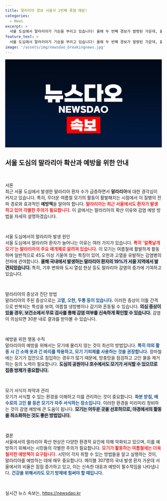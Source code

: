 ```yaml
---
title: 말라리아 경보 서울서 2번째 폭염 때문!
categories:
  - News
excerpt: >
  서울 도심에서 말라리아가 기승을 부리고 있습니다! 올해 두 번째 경보가 발령된 가운데, 불청객 모기로 인한 감염 위험이 커졌습니다. 말라리아 확산 이유와 예방 방법, 지금 확인하세요!
feature_text: >
  서울 도심에서 말라리아가 기승을 부리고 있습니다! 올해 두 번째 경보가 발령된 가운데, 불청객 모기로 인한 감염 위험이 커졌습니다. 말라리아 확산 이유와 예방 방법, 지금 확인하세요!
image: '/assets/img/newsdao_breakingnews.jpg'
---
```


<p><img src="/assets/img/newsdao_breakingnews.jpg" alt="firstkoreanews 속보" /></p>

<h2 data-ke-size="size26">서울 도심의 말라리아 확산과 예방을 위한 안내</h2>

<p data-ke-size="size16">&nbsp;</p>

<p>서론<br />
최근 서울 도심에서 발생한 말라리아 환자 수가 급증하면서 <strong>말라리아</strong>에 대한 경각심이 커지고 있습니다. 특히, 무더운 여름철 모기의 활동이 활발해지는 시점에서 이 질병의 전파 경로와 효과적인 <strong>예방책</strong>을 알아야 합니다. <b><span style="color: #ee2323;">말라리아는 최근 서울에서도 환자가 발생하고 있어 각별한 주의가 필요합니다.</span></b> 이 글에서는 말라리아의 확산 이유와 감염 예방 방법을 자세히 설명하겠습니다.</p>

<p data-ke-size="size16">&nbsp;</p>

<p>서울 도심에서의 말라리아 발생 원인<br />
서울 도심에서 말라리아 환자가 늘어나는 이유는 여러 가지가 있습니다. <b><span style="color: #ee2323;">특히 '얼룩날개모기'는 말라리아의 주요 매개체로 알려져 있습니다.</span></b> 이 모기는 여름철에 활발하게 활동하며 일반적으로 45도 이상 기울여 앉는 특징이 있어, 오한과 고열을 유발하는 감염병의 전파에 관여합니다. <b><span style="background-color: #21538527;">올해 국내에서 발생하는 말라리아 환자의 19%가 서울 지역에서 발견되었습니다.</span></b> 특히, 기후 변화와 도시 열섬 현상 등도 말라리아 감염의 증가에 기여하고 있습니다.</p>

<p data-ke-size="size16">&nbsp;</p>

<p>말라리아의 증상과 진단 방법<br />
말라리아의 주된 증상으로는 <b><span style="color: #1a5490;">고열, 오한, 두통 등이 있습니다.</span></b> 이러한 증상이 이틀 간격으로 반복되는 특성을 보여, 여름철 냉방병이나 감기와 혼동될 수 있습니다. <b><span style="background-color: #21538527;">의심 증상이 있을 경우, 보건소에서 무료 검사를 통해 감염 여부를 신속하게 확인할 수 있습니다.</span></b> 감염이 의심되면 30분 내로 결과를 받아볼 수 있습니다.</p>

<p data-ke-size="size16">&nbsp;</p>

<p>예방을 위한 행동 수칙<br />
말라리아의 예방을 위해서는 모기에 물리지 않는 것이 최선의 방법입니다. <b><span style="color: #1a5490;">특히 야외 활동 시 긴 소매 옷과 긴 바지를 착용하고, 모기 기피제를 사용하는 것을 권장합니다.</span></b> 장마철에는 모기가 집안으로 침입하는 경우가 많기 때문에, 방충망을 점검하고 고인 물을 제거하는 등의 노력이 필요합니다. <b><span style="background-color: #21538527;">도심의 공원이나 호수에서도 모기가 서식할 수 있으므로 집중 방제가 중요합니다.</span></b></p>

<p data-ke-size="size16">&nbsp;</p>

<p>모기 서식지 파악과 관리<br />
모기가 서식할 수 있는 환경을 이해하고 이를 관리하는 것이 중요합니다. <b><span style="color: #1a5490;">화분 받침, 배수로의 고인 물 등은 모기가 자주 서식하는 장소입니다.</span></b> 이러한 환경을 미리미리 정비하는 것이 감염 예방에 큰 도움이 됩니다. <b><span style="background-color: #21538527;">모기는 어두운 곳을 선호하므로, 야경에서의 활동을 최소화하는 것도 좋은 방법입니다.</span></b></p>

<p data-ke-size="size16">&nbsp;</p>

<p>결론<br />
서울에서의 말라리아 확산 현상은 다양한 환경적 요인에 의해 악화되고 있으며, 이를 예방하기 위해서는 시민들의 각별한 주의가 필요합니다. <b><span style="color: #ee2323;">모기가 활동하는 여름철에는 더욱 철저한 예방책이 요구됩니다.</span></b> 시민이 각자 취할 수 있는 방법들을 알고 실행하는 것이, 말라리아를 예방하는 데에 매우 중요합니다. 메이블 307명의 국내 발생 환자 가운데 서울에서의 비율은 점점 증가하고 있고, 이는 신속한 대응과 예방이 필수적임을 나타냅니다. <b><span style="color: #1a5490;">건강을 위해서라도 모기 방제에 힘써야 할 때입니다.</span></b> </p>

<p data-ke-size="size16">&nbsp;</p>
실시간 뉴스 속보는, <a href="https://newsdao.kr" rel="dofollow">https://newsdao.kr</a>


